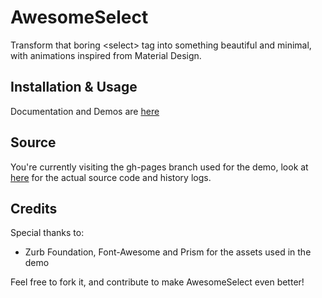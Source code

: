 # AwesomeSelect

Transform that boring &lt;select&gt; tag into something beautiful and minimal, with animations inspired from Material Design.

## Installation & Usage

Documentation and Demos are [here](https://prevwong.github.io/awesome-select/)


## Source

You're currently visiting the gh-pages branch used for the demo, look at [here](https://github.com/prevwong/awesome-select/) for the actual source code and history logs.


## Credits

Special thanks to:
- Zurb Foundation, Font-Awesome and Prism for the assets used in the demo


Feel free to fork it, and contribute to make AwesomeSelect even better!

